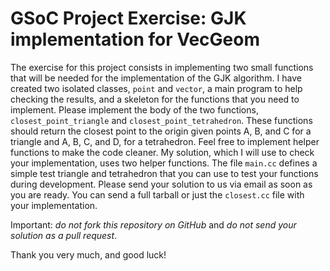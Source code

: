 # GSoC Project Exercise: GJK implementation for VecGeom

The exercise for this project consists in implementing two
small functions that will be needed for the implementation
of the GJK algorithm. I have created two isolated classes,
`point` and `vector`, a main program to help checking the
results, and a skeleton for the functions that you need to
implement. Please implement the body of the two functions,
`closest_point_triangle` and `closest_point_tetrahedron`.
These functions should return the closest point to the origin
given points A, B, and C for a triangle and A, B, C, and D,
for a tetrahedron. Feel free to implement helper functions
to make the code cleaner. My solution, which I will use to
check your implementation, uses two helper functions. The
file `main.cc` defines a simple test triangle and tetrahedron
that you can use to test your functions during development.
Please send your solution to us via email as soon as you are
ready. You can send a full tarball or just the `closest.cc`
file with your implementation.

Important: *do not fork this repository on GitHub* and *do
not send your solution as a pull request*.

Thank you very much, and good luck!
